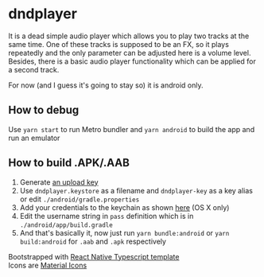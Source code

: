 # dndplayer

It is a dead simple audio player which allows you to play two tracks at the same time. One of these tracks is supposed to be an FX, so it plays repeatedly and the only parameter can be adjusted here is a volume level. Besides, there is a basic audio player functionality which can be applied for a second track.

For now (and I guess it's going to stay so) it is android only.

## How to debug

Use `yarn start` to run Metro bundler and `yarn android` to build the app and run an emulator

## How to build .APK/.AAB

1. Generate [an upload key](https://reactnative.dev/docs/signed-apk-android#generating-an-upload-key)
2. Use `dndplayer.keystore` as a filename and `dndplayer-key` as a key alias or edit `./android/gradle.properties`
3. Add your credentials to the keychain as shown [here](https://pilloxa.gitlab.io/posts/safer-passwords-in-gradle/) (OS X only)
4. Edit the username string in `pass` definition which is in `./android/app/build.gradle`
5. And that's basically it, now just run `yarn bundle:android` or `yarn build:android` for `.aab` and `.apk` respectively

Bootstrapped with [React Native Typescript template](https://github.com/react-native-community/react-native-template-typescript)  
Icons are [Material Icons](https://material.io/resources/icons/?style=baseline)
